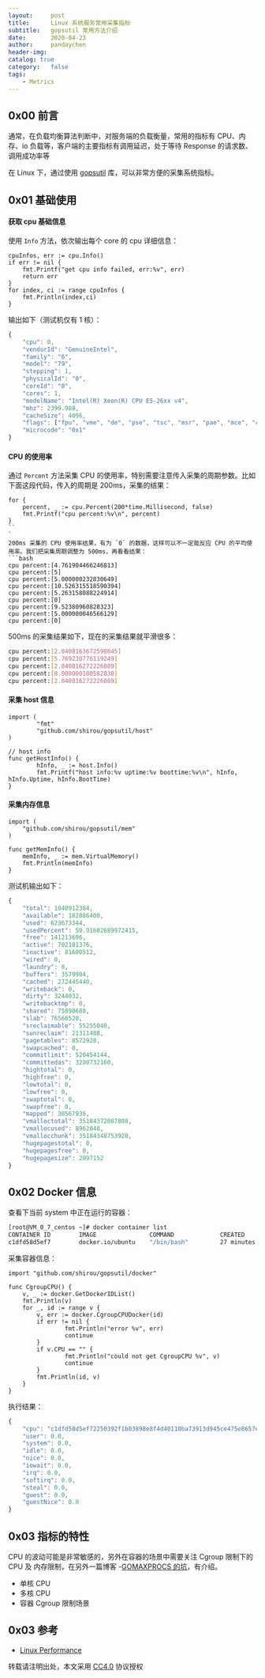 ```yaml
---
layout:     post
title:      Linux 系统服务常用采集指标
subtitle:   gopsutil 常用方法介绍
date:       2020-04-23
author:     pandaychen
header-img:
catalog: true
category:   false
tags:
    - Metrics
---
```



##  0x00 前言
通常，在负载均衡算法判断中，对服务端的负载衡量，常用的指标有 CPU、内存、io 负载等，客户端的主要指标有调用延迟，处于等待 Response 的请求数、调用成功率等

在 Linux 下，通过使用 [gopsutil](https://github.com/shirou/gopsutil) 库，可以非常方便的采集系统指标。

##  0x01   基础使用

####    获取 cpu 基础信息
使用 `Info` 方法，依次输出每个 core 的 cpu 详细信息：
```golang
cpuInfos, err := cpu.Info()
if err != nil {
	fmt.Printf("get cpu info failed, err:%v", err)
	return err
}
for index, ci := range cpuInfos {
    fmt.Println(index,ci)
}
```

输出如下（测试机仅有 1 核）：
```javascript
{
	"cpu": 0,
	"vendorId": "GenuineIntel",
	"family": "6",
	"model": "79",
	"stepping": 1,
	"physicalId": "0",
	"coreId": "0",
	"cores": 1,
	"modelName": "Intel(R) Xeon(R) CPU E5-26xx v4",
	"mhz": 2399.988,
	"cacheSize": 4096,
	"flags": ["fpu", "vme", "de", "pse", "tsc", "msr", "pae", "mce", "cx8", "apic", "sep", "mtrr", "pge", "mca", "cmov", "pat", "pse36", "clflush", "mmx", "fxsr", "sse", "sse2", "ss", "ht", "syscall", "nx", "lm", "constant_tsc", "rep_good", "nopl", "eagerfpu", "pni", "pclmulqdq", "ssse3", "fma", "cx16", "pcid", "sse4_1", "sse4_2", "x2apic", "movbe", "popcnt", "tsc_deadline_timer", "aes", "xsave", "avx", "f16c", "rdrand", "hypervisor", "lahf_lm", "abm", "3dnowprefetch", "bmi1", "avx2", "bmi2", "rdseed", "adx", "xsaveopt"],
	"microcode": "0x1"
}
```

####	CPU 的使用率
通过 `Percent` 方法采集 CPU 的使用率，特别需要注意传入采集的周期参数。比如下面这段代码，传入的周期是 200ms，采集的结果：
```golang
for {
	percent, _ := cpu.Percent(200*time.Millisecond, false)
	fmt.Printf("cpu percent:%v\n", percent)
}
``
`
200ms 采集的 CPU 使用率结果，有为 `0` 的数据，这样可以不一定能反应 CPU 的平均使用率。我们把采集周期调整为 500ms，再看看结果：
```bash
cpu percent:[4.761904466246813]
cpu percent:[5]
cpu percent:[5.000000232830649]
cpu percent:[10.526315518590394]
cpu percent:[5.263158088224914]
cpu percent:[0]
cpu percent:[9.52380960828323]
cpu percent:[5.000000046566129]
cpu percent:[0]
```

500ms 的采集结果如下，现在的采集结果就平滑很多：
```bash
cpu percent:[2.0408163672590045]
cpu percent:[5.769230776119249]
cpu percent:[2.040816272226089]
cpu percent:[8.000000100582838]
cpu percent:[2.040816272226089]
```

####	采集 host 信息
```golang
import (
        "fmt"
        "github.com/shirou/gopsutil/host"
)

// host info
func getHostInfo() {
        hInfo, _ := host.Info()
        fmt.Printf("host info:%v uptime:%v boottime:%v\n", hInfo, hInfo.Uptime, hInfo.BootTime)
}
```

####	采集内存信息

```golang
import (
	"github.com/shirou/gopsutil/mem"
)

func getMemInfo() {
	memInfo, _ := mem.VirtualMemory()
	fmt.Println(memInfo)
}
```

测试机输出如下：

```javascript
{
	"total": 1040912384,
	"available": 182886400,
	"used": 623673344,
	"usedPercent": 59.91602689972415,
	"free": 141213696,
	"active": 702181376,
	"inactive": 81600512,
	"wired": 0,
	"laundry": 0,
	"buffers": 3579904,
	"cached": 272445440,
	"writeback": 0,
	"dirty": 3244032,
	"writebacktmp": 0,
	"shared": 75890688,
	"slab": 76566528,
	"sreclaimable": 55255040,
	"sunreclaim": 21311488,
	"pagetables": 8572928,
	"swapcached": 0,
	"commitlimit": 520454144,
	"committedas": 3280732160,
	"hightotal": 0,
	"highfree": 0,
	"lowtotal": 0,
	"lowfree": 0,
	"swaptotal": 0,
	"swapfree": 0,
	"mapped": 38567936,
	"vmalloctotal": 35184372087808,
	"vmallocused": 8962048,
	"vmallocchunk": 35184348753920,
	"hugepagestotal": 0,
	"hugepagesfree": 0,
	"hugepagesize": 2097152
}
```

##	0x02	Docker 信息
查看下当前 system 中正在运行的容器：
```bash
[root@VM_0_7_centos ~]# docker container list
CONTAINER ID        IMAGE               COMMAND             CREATED             STATUS              PORTS               NAMES
c1dfd58d5ef7        docker.io/ubuntu    "/bin/bash"         27 minutes ago      Up 27 minutes                           competent_nightingale
```

采集容器信息：
```golang
import "github.com/shirou/gopsutil/docker"

func CgroupCPU() {
	v, _ := docker.GetDockerIDList()
	fmt.Println(v)
	for _, id := range v {
		v, err := docker.CgroupCPUDocker(id)
		if err != nil {
				fmt.Println("error %v", err)
				continue
		}
		if v.CPU == "" {
				fmt.Println("could not get CgroupCPU %v", v)
				continue
		}
		fmt.Println(id, v)
	}
}
```

执行结果：
```javascript
{
	"cpu": "c1dfd58d5ef72250392f1b03898e8f4d40110ba73913d945ce475e8657e7d53e",
	"user": 0.0,
	"system": 0.0,
	"idle": 0.0,
	"nice": 0.0,
	"iowait": 0.0,
	"irq": 0.0,
	"softirq": 0.0,
	"steal": 0.0,
	"guest": 0.0,
	"guestNice": 0.0
}
```

##  0x03    指标的特性
CPU 的波动可能是非常敏感的，另外在容器的场景中需要关注 Cgroup 限制下的 CPU 及 内存限制，在另外一篇博客 -[GOMAXPROCS 的坑](https://pandaychen.github.io/2020/02/28/GOMAXPROCS-POT/)，有介绍。
-   单核 CPU
-   多核 CPU
-   容器 Cgroup 限制场景


##  0x03    参考
-   [Linux Performance](http://www.brendangregg.com/linuxperf.html)

转载请注明出处，本文采用 [CC4.0](http://creativecommons.org/licenses/by-nc-nd/4.0/) 协议授权